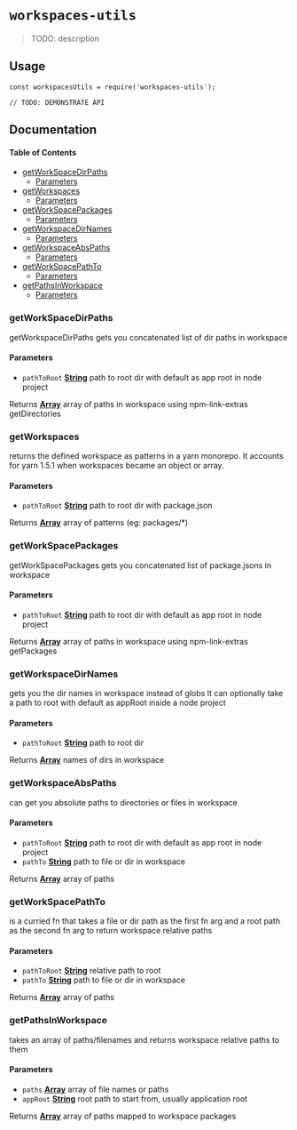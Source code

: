 # `workspaces-utils`

> TODO: description

## Usage

    const workspacesUtils = require('workspaces-utils');

    // TODO: DEMONSTRATE API

## Documentation

<!-- Generated by documentation.js. Update this documentation by updating the source code. -->

#### Table of Contents

*   [getWorkSpaceDirPaths](#getworkspacedirpaths)
    *   [Parameters](#parameters)
*   [getWorkspaces](#getworkspaces)
    *   [Parameters](#parameters-1)
*   [getWorkSpacePackages](#getworkspacepackages)
    *   [Parameters](#parameters-2)
*   [getWorkspaceDirNames](#getworkspacedirnames)
    *   [Parameters](#parameters-3)
*   [getWorkspaceAbsPaths](#getworkspaceabspaths)
    *   [Parameters](#parameters-4)
*   [getWorkSpacePathTo](#getworkspacepathto)
    *   [Parameters](#parameters-5)
*   [getPathsInWorkspace](#getpathsinworkspace)
    *   [Parameters](#parameters-6)

### getWorkSpaceDirPaths

getWorkspaceDirPaths gets you concatenated list of dir paths in workspace

#### Parameters

*   `pathToRoot` **[String](https://developer.mozilla.org/docs/Web/JavaScript/Reference/Global_Objects/String)** path to root dir with default as app root in node project

Returns **[Array](https://developer.mozilla.org/docs/Web/JavaScript/Reference/Global_Objects/Array)** array of paths in workspace using npm-link-extras getDirectories

### getWorkspaces

returns the defined workspace as patterns in a yarn monorepo. It accounts for yarn 1.5.1
when workspaces became an object or array.

#### Parameters

*   `pathToRoot` **[String](https://developer.mozilla.org/docs/Web/JavaScript/Reference/Global_Objects/String)** path to root dir with package.json

Returns **[Array](https://developer.mozilla.org/docs/Web/JavaScript/Reference/Global_Objects/Array)** array of patterns (eg: packages/\*)

### getWorkSpacePackages

getWorkSpacePackages gets you concatenated list of package.jsons in workspace

#### Parameters

*   `pathToRoot` **[String](https://developer.mozilla.org/docs/Web/JavaScript/Reference/Global_Objects/String)** path to root dir with default as app root in node project

Returns **[Array](https://developer.mozilla.org/docs/Web/JavaScript/Reference/Global_Objects/Array)** array of paths in workspace using npm-link-extras getPackages

### getWorkspaceDirNames

gets you the dir names in workspace instead of globs
It can optionally take a path to root with default as appRoot inside a node project

#### Parameters

*   `pathToRoot` **[String](https://developer.mozilla.org/docs/Web/JavaScript/Reference/Global_Objects/String)** path to root dir

Returns **[Array](https://developer.mozilla.org/docs/Web/JavaScript/Reference/Global_Objects/Array)** names of dirs in workspace

### getWorkspaceAbsPaths

can get you absolute paths to directories or files in workspace

#### Parameters

*   `pathToRoot` **[String](https://developer.mozilla.org/docs/Web/JavaScript/Reference/Global_Objects/String)** path to root dir with default as app root in node project
*   `pathTo` **[String](https://developer.mozilla.org/docs/Web/JavaScript/Reference/Global_Objects/String)** path to file or dir in workspace

Returns **[Array](https://developer.mozilla.org/docs/Web/JavaScript/Reference/Global_Objects/Array)** array of paths

### getWorkSpacePathTo

is a curried fn that takes a file or dir path as the first fn arg and a root
path as the second fn arg to return workspace relative paths

#### Parameters

*   `pathToRoot` **[String](https://developer.mozilla.org/docs/Web/JavaScript/Reference/Global_Objects/String)** relative path to root
*   `pathTo` **[String](https://developer.mozilla.org/docs/Web/JavaScript/Reference/Global_Objects/String)** path to file or dir in workspace

Returns **[Array](https://developer.mozilla.org/docs/Web/JavaScript/Reference/Global_Objects/Array)** array of paths

### getPathsInWorkspace

takes an array of paths/filenames and returns workspace relative paths to them

#### Parameters

*   `paths` **[Array](https://developer.mozilla.org/docs/Web/JavaScript/Reference/Global_Objects/Array)** array of file names or paths
*   `appRoot` **[String](https://developer.mozilla.org/docs/Web/JavaScript/Reference/Global_Objects/String)** root path to start from, usually application root

Returns **[Array](https://developer.mozilla.org/docs/Web/JavaScript/Reference/Global_Objects/Array)** array of paths mapped to workspace packages
